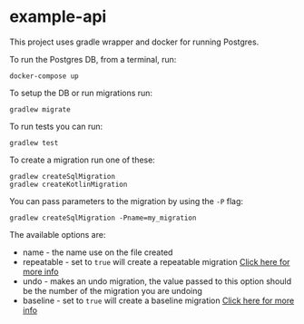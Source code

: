 # example-api

This project uses gradle wrapper and docker for running Postgres.

To run the Postgres DB, from a terminal, run:

```
docker-compose up
```  

To setup the DB or run migrations run:

```
gradlew migrate
```

To run tests you can run:

```
gradlew test
```

To create a migration run one of these:

```
gradlew createSqlMigration
gradlew createKotlinMigration
```

You can pass parameters to the migration by using the `-P` flag:

```
gradlew createSqlMigration -Pname=my_migration
```

The available options are:

* name - the name use on the file created
* repeatable - set to `true` will create a repeatable
  migration [Click here for more info](https://flywaydb.org/documentation/tutorials/repeatable)
* undo - makes an undo migration, the value passed to this option should be the number of the migration you are undoing
* baseline - set to `true` will create a baseline
  migration [Click here for more info](https://flywaydb.org/documentation/concepts/baselinemigrations)